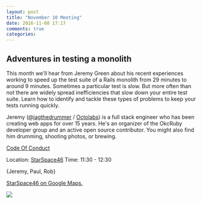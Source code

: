 ```yaml
---
layout: post
title: "November 10 Meeting"
date: 2016-11-08 17:17
comments: true
categories: 
---
```


## Adventures in testing a monolith

This month we'll hear from Jeremy Green about his recent experiences
working to speed up the test suite of a Rails monolith from 29 minutes
to around 9 minutes. Sometimes a
particular test is slow. But more often than not there are widely spread
inefficiencies that slow down your entire test suite. Learn how to
identify and tackle these types of problems to keep your tests running
quickly.

Jeremy ([@jagthedrummer][t] / [Octolabs][b]) is a full stack engineer who has been creating web apps for over 15 years. He's an organizer of the OkcRuby developer group and an active open source contributor. You might also find him drumming, shooting photos, or brewing.

[Code Of Conduct](http://www.okcruby.org/about/)

Location: [StarSpace46][ss46]
Time: 11:30 - 12:30

{Jeremy, Paul, Rob}

<a href="https://www.google.com/maps/place/1141+W+Sheridan+Ave,+Oklahoma+City,+OK+73106/@35.4667943,-97.5343547,17z/data=!3m1!4b1!4m5!3m4!1s0x87b210d6c554c175:0x427474147d8d3d19!8m2!3d35.46679!4d-97.532166">StarSpace46 on Google Maps.</a>

<img src="{{root_url}}/images/starspace46_parking.jpg" class="fit">

[ss46]: http://www.starspace46.com/
[t]: https://twitter.com/jagthedrummer
[b]: http://www.octolabs.com
